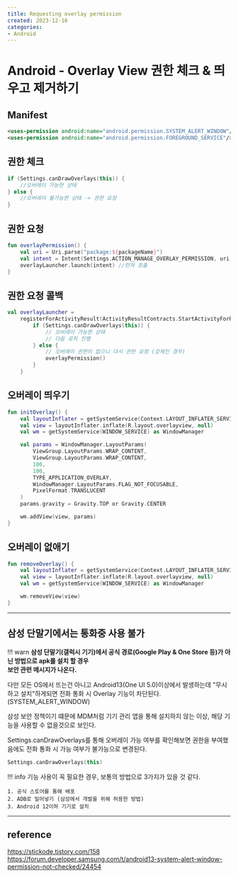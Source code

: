 ```yaml
---
title: Requesting overlay permission
created: 2023-12-16
categories:
- Android
---
```


# Android - Overlay View 권한 체크 & 띄우고 제거하기

## Manifest
```xml
<uses-permission android:name="android.permission.SYSTEM_ALERT_WINDOW"/>
<uses-permission android:name="android.permission.FOREGROUND_SERVICE"/>
```


## 권한 체크

```kotlin
if (Settings.canDrawOverlays(this)) {
    //오버레이 가능한 상태
} else {
    //오버레이 불가능한 상태 -> 권한 요청 
}
```

## 권한 요청

```kotlin
fun overlayPermission() {
    val uri = Uri.parse("package:${packageName}")
    val intent = Intent(Settings.ACTION_MANAGE_OVERLAY_PERMISSION, uri).addFlags(Intent.FLAG_ACTIVITY_CLEAR_TOP)
    overlayLauncher.launch(intent) //런쳐 호출 
}
```

## 권한 요청 콜백

```kotlin
val overlayLauncher =
    registerForActivityResult(ActivityResultContracts.StartActivityForResult()) {
        if (Settings.canDrawOverlays(this)) {
            // 오버레이 가능한 상태 
            // 다음 로직 진행 
        } else {
            // 오버레이 권한이 없으니 다시 권한 요청 (강제인 경우)
            overlayPermission()
        }
    }
```

## 오버레이 띄우기

```kotlin
fun initOverlay() {
    val layoutInflater = getSystemService(Context.LAYOUT_INFLATER_SERVICE) as LayoutInflater
    val view = layoutInflater.inflate(R.layout.overlayview, null)
    val wm = getSystemService(WINDOW_SERVICE) as WindowManager

    val params = WindowManager.LayoutParams(
        ViewGroup.LayoutParams.WRAP_CONTENT,
        ViewGroup.LayoutParams.WRAP_CONTENT,
        100,
        100,
        TYPE_APPLICATION_OVERLAY,
        WindowManager.LayoutParams.FLAG_NOT_FOCUSABLE,
        PixelFormat.TRANSLUCENT
    )
    params.gravity = Gravity.TOP or Gravity.CENTER

    wm.addView(view, params)
}
```

## 오버레이 없애기

```kotlin
fun removeOverlay() {
    val layoutInflater = getSystemService(Context.LAYOUT_INFLATER_SERVICE) as LayoutInflater
    val view = layoutInflater.inflate(R.layout.overlayview, null)
    val wm = getSystemService(WINDOW_SERVICE) as WindowManager

    wm.removeView(view)
}
```

---

## 삼성 단말기에서는 통화중 사용 불가

!!! warn
    **삼성 단말기(갤럭시 기기)에서 공식 경로(Google Play & One Store 등)가 아닌 방법으로 apk를 설치 할 경우<br>
    보안 관련 메시지가 나온다.**

다만 모든 OS에서 뜨는건 아니고 Android13(One UI 5.0)이상에서 발생하는데 "무시하고 설치"하게되면
전화 통화 시 Overlay 기능이 차단된다. (SYSTEM_ALERT_WINDOW)

삼성 보안 정책이기 떄문에 MDM처럼 기기 관리 앱을 통해 설치하지 않는 이상, 해당 기능을 사용할 수 없을것으로 보인다.

Settings.canDrawOverlays를 통해 오버레이 가능 여부를 확인해보면 권한을 부여했음에도 전화 통화 시 가능 여부가 불가능으로 변경된다.

```kotlin
Settings.canDrawOverlays(this)
```

!!! info
    기능 사용이 꼭 필요한 경우, 보통의 방법으로 3가지가 있을 것 같다.

    1. 공식 스토어를 통해 배포 
    2. ADB로 밀어넣기 (삼성에서 개발을 위해 허용한 방법)
    3. Android 12이하 기기로 설치

---

## reference
https://stickode.tistory.com/158  
https://forum.developer.samsung.com/t/android13-system-alert-window-permission-not-checked/24454

